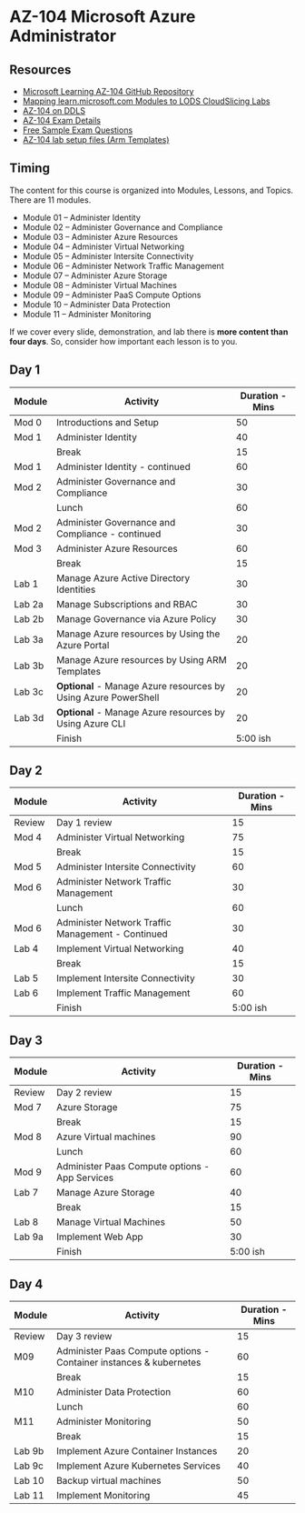 # AZ-104 Microsoft Azure Administrator

## Resources

* [Microsoft Learning AZ-104 GitHub Repository](https://github.com/MicrosoftLearning/AZ-104-MicrosoftAzureAdministrator)
* [Mapping learn.microsoft.com Modules to LODS CloudSlicing Labs](CloudSlicingVLearnMS.md#mapping-learnmicrosoftcom-modules-to-lods-cloudslicing-labs)
* [AZ-104 on DDLS](https://www.ddls.com.au/courses/microsoft-az-104t00-microsoft-azure-administrator/)
* [AZ-104 Exam Details](https://docs.microsoft.com/en-us/learn/certifications/exams/az-104)
* [Free Sample Exam Questions](https://query.prod.cms.rt.microsoft.com/cms/api/am/binary/RWSOFn)
* [AZ-104 lab setup files (Arm Templates)](https://github.com/MicrosoftLearning/AZ-104-MicrosoftAzureAdministrator/tree/master/Allfiles/Labs)

## Timing

The content for this course is organized into Modules, Lessons, and Topics. There are 11 modules.

* Module 01 – Administer Identity
* Module 02 – Administer Governance and Compliance
* Module 03 – Administer Azure Resources
* Module 04 – Administer Virtual Networking
* Module 05 – Administer Intersite Connectivity
* Module 06 – Administer Network Traffic Management 
* Module 07 – Administer Azure Storage
* Module 08 – Administer Virtual Machines
* Module 09 – Administer PaaS Compute Options
* Module 10 – Administer Data Protection
* Module 11 – Administer Monitoring

If we cover every slide, demonstration, and lab there is **more content than four days**. So, consider how important each lesson is to you.

## Day 1

|Module|Activity|Duration - Mins|
|-|-|-|
|Mod 0|Introductions and Setup|50|
|Mod 1|Administer Identity|40|
||Break|15|
|Mod 1|Administer Identity - continued|60|
|Mod 2|Administer Governance and Compliance|30|
||Lunch|60|
|Mod 2|Administer Governance and Compliance - continued|30|
|Mod 3|Administer Azure Resources|60|
||Break|15|
|Lab 1|Manage Azure Active Directory Identities|30|
|Lab 2a|Manage Subscriptions and RBAC|30|
|Lab 2b|Manage Governance via Azure Policy|30|
|Lab 3a|Manage Azure resources by Using the Azure Portal|20|
|Lab 3b|Manage Azure resources by Using ARM Templates|20|
|Lab 3c|**Optional** - Manage Azure resources by Using Azure PowerShell|20|
|Lab 3d|**Optional** - Manage Azure resources by Using Azure CLI|20|
||Finish|5:00 ish|

## Day 2

|Module|Activity|Duration - Mins|
|-|-|-|
|Review|Day 1 review|15|
|Mod 4|Administer Virtual Networking|75|
||Break|15|
|Mod 5|Administer Intersite Connectivity|60|
|Mod 6|Administer Network Traffic Management|30|
||Lunch|60|
|Mod 6|Administer Network Traffic Management - Continued|30|
|Lab 4|Implement Virtual Networking|40|
||Break|15|
|Lab 5|Implement Intersite Connectivity|30|
|Lab 6|Implement Traffic Management|60|
||Finish|5:00 ish|

## Day 3

|Module|Activity|Duration - Mins|
|-|-|-|
|Review|Day 2 review|15|
|Mod 7|Azure Storage|75|
||Break|15|
|Mod 8|Azure Virtual machines|90|
||Lunch|60|
|Mod 9|Administer Paas Compute options - App Services|60|
|Lab 7|Manage Azure Storage|40|
||Break|15|
|Lab 8|Manage Virtual Machines|50|
|Lab 9a|Implement Web App|30|
||Finish|5:00 ish|

## Day 4 

|Module|Activity|Duration - Mins|
|-|-|-|
|Review|Day 3 review|15|
|M09|Administer Paas Compute options - Container instances & kubernetes|60|
||Break|15|
|M10|Administer Data Protection|60|
||Lunch|60|
|M11|Administer Monitoring|50|
||Break|15|
|Lab 9b|Implement Azure Container Instances|20|
|Lab 9c|Implement Azure Kubernetes Services|40||Lab 9c|Implement Azure Kubernetes Services|40|
|Lab 10|Backup virtual machines|50|
|Lab 11|Implement Monitoring|45|


